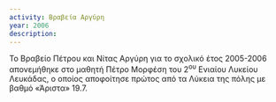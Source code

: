 ```yaml
---
activity: Βραβεία Αργύρη
year: 2006
description: 
---
```

Το Βραβείο Πέτρου και Νίτας Αργύρη για το σχολικό έτος 2005-2006 απονεμήθηκε στο μαθητή Πέτρο Μορφέση του 2<sup>ου</sup> Ενιαίου Λυκείου Λευκάδας, ο οποίος αποφοίτησε πρώτος από τα Λύκεια της πόλης με βαθμό «Άριστα» 19.7.

